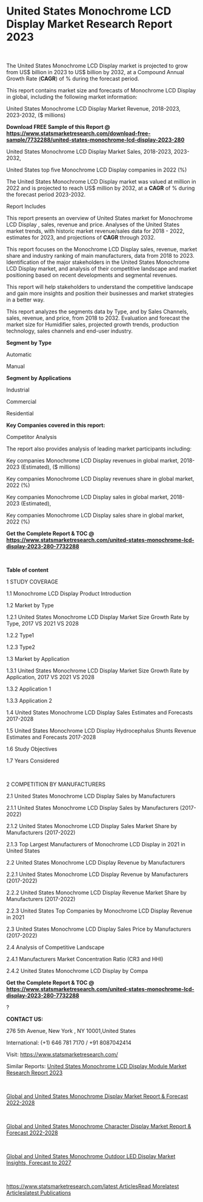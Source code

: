 <h1>United States Monochrome LCD Display Market Research Report 2023</h1><br/><p>The United States Monochrome LCD Display market is projected to grow from US$ billion in 2023 to US$ billion by 2032, at a Compound Annual Growth Rate (<strong>CAGR</strong>) of % during the forecast period.</p>
 
 
 
 <p>This report contains market size and forecasts of Monochrome LCD Display in global, including the following market information:</p>
 
 
 
 <p>United States Monochrome LCD Display Market Revenue, 2018-2023, 2023-2032, ($ millions)</p>
 
 
 
 <p><strong>Download FREE Sample of this Report @ <a href="https://www.statsmarketresearch.com/download-free-sample/7732288/united-states-monochrome-lcd-display-2023-280">https://www.statsmarketresearch.com/download-free-sample/7732288/united-states-monochrome-lcd-display-2023-280</a></strong></p>
 
 
 
 <p>United States Monochrome LCD Display Market Sales, 2018-2023, 2023-2032,</p>
 
 
 
 <p>United States top five Monochrome LCD Display companies in 2022 (%)</p>
 
 
 
 <p>The United States Monochrome LCD Display market was valued at million in 2022 and is projected to reach US$ million by 2032, at a <strong>CAGR</strong> of % during the forecast period 2023-2032.</p>
 
 
 
 <p>Report Includes</p>
 
 
 
 <p>This report presents an overview of United States market for Monochrome LCD Display , sales, revenue and price. Analyses of the United States market trends, with historic market revenue/sales data for 2018 - 2022, estimates for 2023, and projections of <strong>CAGR</strong> through 2032.</p>
 
 
 
 <p>This report focuses on the Monochrome LCD Display sales, revenue, market share and industry ranking of main manufacturers, data from 2018 to 2023. Identification of the major stakeholders in the United States Monochrome LCD Display market, and analysis of their competitive landscape and market positioning based on recent developments and segmental revenues.</p>
 
 
 
 <p>This report will help stakeholders to understand the competitive landscape and gain more insights and position their businesses and market strategies in a better way.</p>
 
 
 
 <p>This report analyzes the segments data by Type, and by Sales Channels, sales, revenue, and price, from 2018 to 2032. Evaluation and forecast the market size for Humidifier sales, projected growth trends, production technology, sales channels and end-user industry.</p>
 
 
 
 <p><strong>Segment by Type</strong></p>
 
 
 
 <p>Automatic</p>
 
 
 
 <p>Manual</p>
 
 
 
 <p><strong>Segment <strong><strong>by Applications</strong></strong></strong></p>
 
 
 
 <p>Industrial</p>
 
 
 
 <p>Commercial</p>
 
 
 
 <p>Residential</p>
 
 
 
 <p><strong>Key Companies covered in this report:</strong></p>
 
 
 
 <p>Competitor Analysis</p>
 
 
 
 <p>The report also provides analysis of leading market participants including:</p>
 
 
 
 <p>Key companies Monochrome LCD Display revenues in global market, 2018-2023 (Estimated), ($ millions)</p>
 
 
 
 <p>Key companies Monochrome LCD Display revenues share in global market, 2022 (%)</p>
 
 
 
 <p>Key companies Monochrome LCD Display sales in global market, 2018-2023 (Estimated),</p>
 
 
 
 <p>Key companies Monochrome LCD Display sales share in global market, 2022 (%)</p>
 
 
 
 <div><b>Get the Complete Report & TOC @ <a href="https://www.statsmarketresearch.com/united-states-monochrome-lcd-display-2023-280-7732288">https://www.statsmarketresearch.com/united-states-monochrome-lcd-display-2023-280-7732288</a></b></div>
 
 
 
 <p><br />
 
 <b>Table of content</b></p>
 
 
 
 <p>1 STUDY COVERAGE<br />
 
 1.1 Monochrome LCD Display Product Introduction<br />
 
 1.2 Market by Type<br />
 
 1.2.1 United States Monochrome LCD Display Market Size Growth Rate by Type, 2017 VS 2021 VS 2028<br />
 
 1.2.2 Type1<br />
 
 1.2.3 Type2<br />
 
 1.3 Market by Application<br />
 
 1.3.1 United States Monochrome LCD Display Market Size Growth Rate by Application, 2017 VS 2021 VS 2028<br />
 
 1.3.2 Application 1<br />
 
 1.3.3 Application 2<br />
 
 1.4 United States Monochrome LCD Display Sales Estimates and Forecasts 2017-2028<br />
 
 1.5 United States Monochrome LCD Display Hydrocephalus Shunts Revenue Estimates and Forecasts 2017-2028<br />
 
 1.6 Study Objectives<br />
 
 1.7 Years Considered<br />
 
 <br />
 
 2 COMPETITION BY MANUFACTURERS<br />
 
 2.1 United States Monochrome LCD Display Sales by Manufacturers<br />
 
 2.1.1 United States Monochrome LCD Display Sales by Manufacturers (2017-2022)<br />
 
 2.1.2 United States Monochrome LCD Display Sales Market Share by Manufacturers (2017-2022)<br />
 
 2.1.3 Top Largest Manufacturers of Monochrome LCD Display in 2021 in United States<br />
 
 2.2 United States Monochrome LCD Display Revenue by Manufacturers<br />
 
 2.2.1 United States Monochrome LCD Display Revenue by Manufacturers (2017-2022)<br />
 
 2.2.2 United States Monochrome LCD Display Revenue Market Share by Manufacturers (2017-2022)<br />
 
 2.2.3 United States Top Companies by Monochrome LCD Display Revenue in 2021<br />
 
 2.3 United States Monochrome LCD Display Sales Price by Manufacturers (2017-2022)<br />
 
 2.4 Analysis of Competitive Landscape<br />
 
 2.4.1 Manufacturers Market Concentration Ratio (CR3 and HHI)<br />
 
 2.4.2 United States Monochrome LCD Display by Compa</p>
 
 
 
 <div><b>Get the Complete Report & TOC @ <a href="https://www.statsmarketresearch.com/united-states-monochrome-lcd-display-2023-280-7732288">https://www.statsmarketresearch.com/united-states-monochrome-lcd-display-2023-280-7732288</a></b></div>
 
 
 
 <p>? </p>
 
 
 
 <p><b>CONTACT US:</b><br />
 
 276 5th Avenue, New York , NY 10001,United States<br />
 
 International: (+1) 646 781 7170 / +91 8087042414<br />
 
 Visit: <a href="https://www.statsmarketresearch.com/">https://www.statsmarketresearch.com/</a><br />
 
 Similar Reports: <a href="https://www.statsmarketresearch.com/united-states-monochrome-lcd-display-2023-280-7732288">United States Monochrome LCD Display Module Market Research Report 2023</a><br />
 
 <br />
 
 <a href="https://www.statsmarketresearch.com/united-states-monochrome-lcd-display-2023-280-7732288">Global and United States Monochrome Display Market Report & Forecast 2022-2028</a><br />
 
 <br />
 
 <a href="https://www.statsmarketresearch.com/united-states-monochrome-lcd-display-2023-280-7732288">Global and United States Monochrome Character Display Market Report & Forecast 2022-2028</a><br />
 
 <br />
 
 <a href="https://www.statsmarketresearch.com/united-states-monochrome-lcd-display-2023-280-7732288">Global and United States Monochrome Outdoor LED Display Market Insights, Forecast to 2027</a><br />
 
 <br />
 
 <a href="https://gyeongbokgung.com">https://www.statsmarketresearch.com/</a><a href="https://hallyeomaritime.com">latest Articles</a><a href="https://jingwansa.com">Read More</a><a href="https://nguoiviet.jp/">latest Articles</a><a href="https://www.intelmarketresearch.com/">latest Publications</a></p>